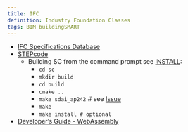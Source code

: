 ```yaml
---
title: IFC
definition: Industry Foundation Classes
tags: BIM buildingSMART
---
```


- [IFC Specifications Database](https://technical.buildingsmart.org/standards/ifc/ifc-schema-specifications/)
- [STEPcode](https://github.com/stepcode/stepcode)
  - Building SC from the command prompt see
    [INSTALL](https://github.com/stepcode/stepcode/blob/master/INSTALL):
    - `cd sc`
    - `mkdir build`
    - `cd build`
    - `cmake ..`
    - `make sdai_ap242` # see
      [Issue](https://github.com/stepcode/stepcode/issues/379#issuecomment-440076835)
    - `make`
    - `make install # optional`
- [Developer’s Guide - WebAssembly](https://webassembly.org/getting-started/developers-guide/)
